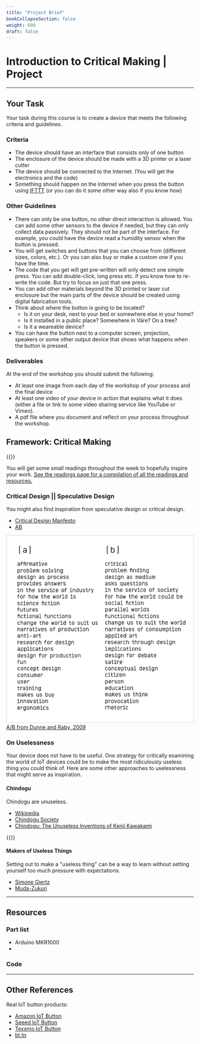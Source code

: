 ```yaml
---
title: "Project Brief"
bookCollapseSection: false
weight: 600
draft: false
---
```


# Introduction to Critical Making | Project

---

## Your Task

Your task during this course is to create a device that meets the following criteria and guidelines.

### Criteria

- The device should have an interface that consists only of one button
- The enclosure of the device should be made with a 3D printer or a laser cutter
- The device should be connected to the Internet. (You will get the electronics and the code)
- Something should happen on the Internet when you press the button using [IFTTT](https://ifttt.com/join?referral_code=erwiuxfE6WRNosBe7ueSl6FDLHdoiYV2) (or you can do it some other way also if you know how)

### Other Guidelines

- There can only be one button, no other direct interaction is allowed. You can add some other sensors to the device if needed, but they can only collect data passively. They should not be part of the interface. For example, you could have the device read a humidity sensor when the button is pressed.
- You will get switches and buttons that you can choose from (different sizes, colors, etc.). Or you can also buy or make a custom one if you have the time.
- The code that you get will get pre-written will only detect one simple press. You can add double-click, long press etc. if you know how to re-write the code. But try to focus on just that one press.
- You can add other materials beyond the 3D printed or laser cut enclosure but the main parts of the device should be created using digital fabrication tools.
- Think about where the button is going to be located?
    - Is it on your desk, next to your bed or somewhere else in your home?
    - Is it installed in a public place? Somewhere in Väre? On a tree?
    - Is it a weareable device?
- You can have the button next to a computer screen, projection, speakers or some other output device that shows what happens when the button is pressed.

### Deliverables

At the end of the workshop you should submit the following:

- At least one image from each day of the workshop of your process and the final device
- At least one video of your device in action that explains what it does (either a file or link to some video sharing service like YouTube or Vimeo).
- A pdf file where you document and reflect on your process throughout the workshop.

## Framework: Critical Making

{{<youtube B8C5sjjhsso>}}

You will get some small readings throughout the week to hopefully inspire your work. [See the readings page for a compilation of all the readings and resources.](../reading-list/)

### Critical Design || Speculative Design

You might also find inspiration from speculative design or critical design.

- [Critical Design Manfesto](https://designmanifestos.org/dunne-raby-manifesto-39/)
- [AB](http://dunneandraby.co.uk/content/projects/476/0)

![A/B](./img/ab.jpg)
[A/B from Dunne and Raby, 2009](http://dunneandraby.co.uk/content/projects/476/0)

### On Uselessness

Your device does not have to be useful. One strategy for critically examining the world of IoT devices could be to make the most ridiculously useless thing you could think of. Here are some other approaches to uselessness that might serve as inspiration.

#### Chindogu

Chindogu are unuseless.

- [Wikipedia](https://en.wikipedia.org/wiki/Chind%C5%8Dgu)
- [Chindogu Society](http://chindogu.com/ics/)
- [Chindogu: The Unuseless Inventions of Kenji Kawakami](https://www.tofugu.com/japan/chindogu-japanese-inventions/)

{{<youtube i_r6uZBQulo>}}

#### Makers of Useless Things

Setting out to make a "useless thing" can be a way to learn without setting yourself too much pressure with expectations.

- [Simone Giertz](https://www.youtube.com/c/simonegiertz)
- [Muda-Zukuri](https://www.youtube.com/c/mudadukuri/about)

---

## Resources

### Part list

- Arduino MKR1000
- 

### Code

---

## Other References

Real IoT button products:

- [Amazon IoT Button](https://aws.amazon.com/iotbutton/)
- [Seeed IoT Button](https://www.seeedstudio.com/Seeed-IoT-Button-for-AWS-p-4527.html)
- [Texxmo IoT Button](https://www.texxmo.info/iot-buttons/)
- [bt.tn](https://bt.tn/)
